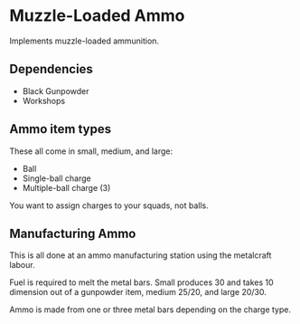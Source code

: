 # Muzzle-Loaded Ammo

Implements muzzle-loaded ammunition.

## Dependencies

- Black Gunpowder
- Workshops

## Ammo item types

These all come in small, medium, and large:

- Ball
- Single-ball charge
- Multiple-ball charge (3)

You want to assign charges to your squads, not balls.

## Manufacturing Ammo

This is all done at an ammo manufacturing station using the metalcraft labour.

Fuel is required to melt the metal bars.
Small produces 30 and takes 10 dimension out of a gunpowder item, medium 25/20, and large 20/30.

Ammo is made from one or three metal bars depending on the charge type.
